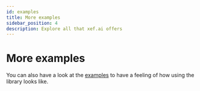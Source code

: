 ```yaml
---
id: examples
title: More examples
sidebar_position: 4
description: Explore all that xef.ai offers
---
```


# More examples

You can also have a look at the [examples](https://github.com/xebia-functional/xef/tree/main/examples/kotlin/src/main/kotlin/com/xebia/functional/xef) to have a feeling of how using the library looks like.
